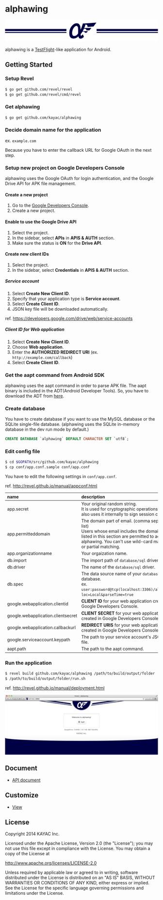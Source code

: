 alphawing
=========

![keyvisual](docs/img/keyvisual.jpg)

alphawing is a [TestFlight](https://www.testflightapp.com/)-like application for Android.

## Getting Started

### Setup Revel

``` sh
$ go get github.com/revel/revel
$ go get github.com/revel/cmd/revel
```

### Get alphawing

``` sh
$ go get github.com/kayac/alphawing
```

### Decide domain name for the application

ex. `example.com`

Because you have to enter the callback URL for Google OAuth in the next step.

### Setup new project on Google Developers Console

alphawing uses the Google OAuth for login authentication, and the Google Drive API for APK file management.

#### Create a new project 

1. Go to the [Google Developers Console](https://console.developers.google.com).
2. Create a new project.

#### Enable to use the Google Drive API

1. Select the project.
2. In the sidebar, select **APIs** in **APIS & AUTH** section.
3. Make sure the status is **ON** for the **Drive API**.

#### Create new client IDs

1. Select the project.
2. In the sidebar, select **Credentials** in **APIS & AUTH** section.

##### Service account

1. Select **Create New Client ID**.
2. Specify that your application type is **Service account**.
3. Select **Create Client ID**.
4. JSON key file will be downloaded automatically.

ref. https://developers.google.com/drive/web/service-accounts

##### Client ID for Web application

1. Select **Create New Client ID**.
2. Choose **Web application**.
3. Enter the **AUTHORIZED REDIRECT URI** (ex. `http://example.com/callback`)
4. Select **Create Client ID**.

### Get the aapt command from Android SDK

alphawing uses the aapt command in order to parse APK file.
The aapt binary is included in the ADT(Android Developer Tools).
So, you have to download the ADT from [here](http://developer.android.com/sdk/index.html).

### Create database

You have to create database if you want to use the MySQL database or the SQLite single-file database.
(alphawing uses the SQLite in-memory database in the dev run mode by default.)

``` sql
CREATE DATABASE `alphawing` DEFAULT CHARACTER SET `utf8`;
```

### Edit config file

``` sh
$ cd $GOPATH/src/github.com/kayac/alphawing
$ cp conf/app.conf.sample conf/app.conf
```

You have to edit the following settings in `conf/app.conf`.

ref. http://revel.github.io/manual/appconf.html

|name|description|
|:---|:---|
|app.secret|Your original random string.<br />It is used for cryptographic operations. Revel also uses it internally to sign session cookies.|
|app.permitteddomain|The domain part of email. (comma separated list)<br />Users whose email includes the domain part listed in this section are permitted to access alphawing. You can't use wild-card matching or partial matching.|
|app.organizationname|Your orgaization name.|
|db.import|The import path of `database/sql` driver you use.|
|db.driver|The name of the `database/sql` driver.|
|db.spec|The data source name of your `database/sql` database.<br />ex. `user:password@tcp(localhost:3306)/alphawing?loc=Local&parseTime=true`|
|google.webapplication.clientid|**CLIENT ID** for your web application created in Google Developers Console.|
|google.webapplication.clientsecret|**CLIENT SECRET** for your web application created in Google Developers Console.|
|google.webapplication.callbackurl|**REDIRECT URIS** for your web application created in Google Developers Console.|
|google.serviceaccount.keypath|The path to your service account's JSON key file.|
|aapt.path|The path to the aapt command.|

### Run the application

``` sh
$ revel build github.com/kayac/alphawing /path/to/build/output/folder
$ /path/to/build/output/folder/run.sh
```

ref. http://revel.github.io/manual/deployment.html

![ss-login](docs/img/ss-login.jpg)

## Document

* [API document](docs/api.md)

## Customize

* [View](docs/view_customize.md)

## License

Copyright 2014 KAYAC Inc.

Licensed under the Apache License, Version 2.0 (the "License"); you may not use this file except in compliance with the License.
You may obtain a copy of the License at

http://www.apache.org/licenses/LICENSE-2.0

Unless required by applicable law or agreed to in writing, software distributed under the License is distributed on an "AS IS" BASIS, WITHOUT WARRANTIES OR CONDITIONS OF ANY KIND, either express or implied.
See the License for the specific language governing permissions and limitations under the License.
